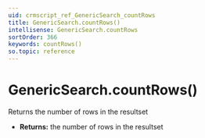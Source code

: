 ```yaml
---
uid: crmscript_ref_GenericSearch_countRows
title: GenericSearch.countRows()
intellisense: GenericSearch.countRows
sortOrder: 366
keywords: countRows()
so.topic: reference
---
```


# GenericSearch.countRows()

Returns the number of rows in the resultset

* **Returns:** the number of rows in the resultset

